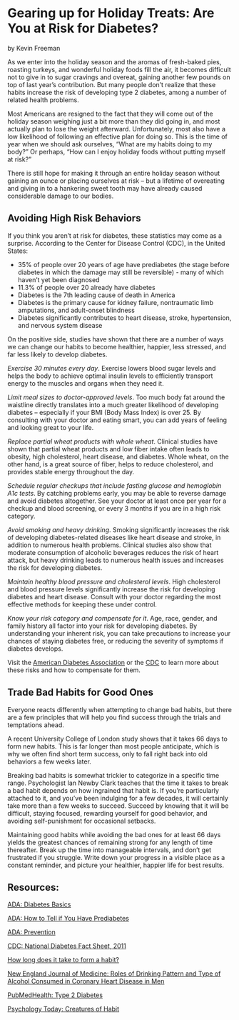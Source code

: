 # Gearing up for Holiday Treats: Are You at Risk for Diabetes? 

by Kevin Freeman

As we enter into the holiday season and the aromas of fresh-baked pies, roasting turkeys, and wonderful holiday foods fill the air, it becomes difficult not to give in to sugar cravings and overeat, gaining another few pounds on top of last year’s contribution. But many people don’t realize that these habits increase the risk of developing type 2 diabetes, among a number of related health problems. 

Most Americans are resigned to the fact that they will come out of the holiday season weighing just a bit more than they did going in, and most actually plan to lose the weight afterward. Unfortunately, most also have a low likelihood of following an effective plan for doing so. This is the time of year when we should ask ourselves, “What are my habits doing to my body?” Or perhaps, “How can I enjoy holiday foods without putting myself at risk?” 

There is still hope for making it through an entire holiday season without gaining an ounce or placing ourselves at risk – but a lifetime of overeating and giving in to a hankering sweet tooth may have already caused considerable damage to our bodies.

## Avoiding High Risk Behaviors

If you think you aren’t at risk for diabetes, these statistics may come as a surprise. According to the Center for Disease Control (CDC), in the United States:

- 35% of people over 20 years of age have prediabetes (the stage before diabetes in which the damage may still be reversible) - many of which haven’t yet been diagnosed
- 11.3% of people over 20 already have diabetes
- Diabetes is the 7th leading cause of death in America
- Diabetes is the primary cause for kidney failure, nontraumatic limb amputations, and adult-onset blindness 
- Diabetes significantly contributes to heart disease, stroke, hypertension, and nervous system disease 

On the positive side, studies have shown that there are a number of ways we can change our habits to become healthier, happier, less stressed, and far less likely to develop diabetes.

*Exercise 30 minutes every day*. Exercise lowers blood sugar levels and helps the body to achieve optimal insulin levels to efficiently transport energy to the muscles and organs when they need it. 

*Limit meal sizes to doctor-approved levels*. Too much body fat around the waistline directly translates into a much greater likelihood of developing diabetes – especially if your BMI (Body Mass Index) is over 25. By consulting with your doctor and eating smart, you can add years of feeling and looking great to your life.

*Replace partial wheat products with whole wheat*. Clinical studies have shown that partial wheat products and low fiber intake often leads to obesity, high cholesterol, heart disease, and diabetes. Whole wheat, on the other hand, is a great source of fiber, helps to reduce cholesterol, and provides stable energy throughout the day.

*Schedule regular checkups that include fasting glucose and hemoglobin A1c tests*. By catching problems early, you may be able to reverse damage and avoid diabetes altogether. See your doctor at least once per year for a checkup and blood screening, or every 3 months if you are in a high risk category.

*Avoid smoking and heavy drinking*. Smoking significantly increases the risk of developing diabetes-related diseases like heart disease and stroke, in addition to numerous health problems. Clinical studies also show that moderate consumption of alcoholic beverages reduces the risk of heart attack, but heavy drinking leads to numerous health issues and increases the risk for developing diabetes.    

*Maintain healthy blood pressure and cholesterol levels*. High cholesterol and blood pressure levels significantly increase the risk for developing diabetes and heart disease. Consult with your doctor regarding the most effective methods for keeping these under control.

*Know your risk category and compensate for it*. Age, race, gender, and family history all factor into your risk for developing diabetes. By understanding your inherent risk, you can take precautions to increase your chances of staying diabetes free, or reducing the severity of symptoms if diabetes develops.

Visit the [American Diabetes Association](http://www.diabetes.org/diabetes-basics/?loc=GlobalNavDB) or the [CDC](http://www.cdc.gov/diabetes/pubs/pdf/ndfs2011.pdf) to learn more about these risks and how to compensate for them. 

## Trade Bad Habits for Good Ones

Everyone reacts differently when attempting to change bad habits, but there are a few principles that will help you find success through the trials and temptations ahead. 

A recent University College of London study shows that it takes 66 days to form new habits. This is far longer than most people anticipate, which is why we often find short term success, only to fall right back into old behaviors a few weeks later. 

Breaking bad habits is somewhat trickier to categorize in a specific time range. Psychologist Ian Newby Clark teaches that the time it takes to break a bad habit depends on how ingrained that habit is. If you’re particularly attached to it, and you’ve been indulging for a few decades, it will certainly take more than a few weeks to succeed. Succeed by knowing that it will be difficult, staying focused, rewarding yourself for good behavior, and avoiding self-punishment for occasional setbacks. 

Maintaining good habits while avoiding the bad ones for at least 66 days yields the greatest chances of remaining strong for any length of time thereafter. Break up the time into manageable intervals, and don’t get frustrated if you struggle. Write down your progress in a visible place as a constant reminder, and picture your healthier, happier life for best results. 

## Resources: 

[ADA: Diabetes Basics](http://www.diabetes.org/diabetes-basics/?loc=GlobalNavDB)

[ADA: How to Tell if You Have Prediabetes](http://www.diabetes.org/diabetes-basics/prevention/pre-diabetes/how-to-tell-if-you-have.html)

[ADA: Prevention](http://www.diabetes.org/diabetes-basics/prevention/?loc=DropDownDB-prevention)

[CDC: National Diabetes Fact Sheet, 2011](http://www.cdc.gov/diabetes/pubs/pdf/ndfs2011.pdf)

[How long does it take to form a habit?](http://www.ucl.ac.uk/news/news-articles/0908/09080401)

[New England Journal of Medicine: Roles of Drinking Pattern and Type of Alcohol Consumed in Coronary Heart Disease in Men](http://www.nejm.org/doi/full/10.1056/NEJMoa022095#t=article)

[PubMedHealth: Type 2 Diabetes](http://www.ncbi.nlm.nih.gov/pubmedhealth/PMH0001356/)

[Psychology Today: Creatures of Habit](http://www.psychologytoday.com/blog/creatures-habit/200912/how-long) 

